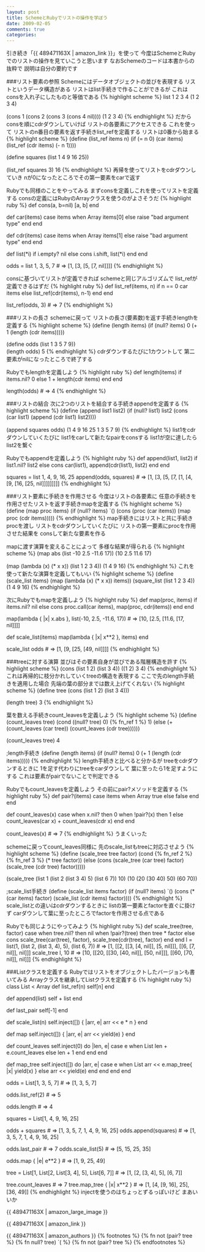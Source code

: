 ```yaml
---
layout: post
title: SchemeとRubyでリストの操作を学ぼう
date: 2009-02-05
comments: true
categories:
---
```



引き続き「{{ 489471163X | amazon_link }}」を使って
今度はSchemeとRubyでのリストの操作を見ていこうと思います
なおSchemeのコードは本書からの抜粋で
説明は自分の要約です

###リスト要素の参照
Schemeにはデータオブジェクトの並びを表現する
リストというデータ構造がある
リストはlist手続きで作ることができるが
これはconsを入れ子にしたものと等価である
{% highlight scheme %}
 list 1 2 3 4
 (1 2 3 4)
 
 (cons 1 (cons 2 (cons 3 (cons 4 nil))))
 (1 2 3 4)
{% endhighlight %}
だからconsを順にcdrダウンしていけば
リストの各要素にアクセスできる
これを使って
リストのn番目の要素を返す手続きlist_refを定義する
リストは0番から始まる
{% highlight scheme %}
 (define (list_ref items n)
 	(if (= n 0)
 		(car items)
 		(list_ref (cdr items) (- n 1))))
 
 (define squares (list 1 4 9 16 25))
 
 (list_ref squares 3)
 16
{% endhighlight %}
再帰を使ってリストをcdrダウンしていき
nが0になったところでその第一要素をcarで返す

Rubyでも同様のことをやってみる
まずconsを定義しこれを使ってリストを定義する
consの定義にはRubyのArrayクラスを使うのがよさそうだ
{% highlight ruby %}
 def cons(a, b=nil)
   [a, b]
 end
 
 def car(items)
   case items
   when Array
     items[0]
   else
     raise "bad argument type"
   end
 end
 
 def cdr(items)
   case items
   when Array
     items[1]
   else
     raise "bad argument type"
   end
 end
 
 def list(*i)
   if i.empty?
     nil
   else
     cons i.shift, list(*i)
   end
 end
 
 odds = list 1, 3, 5, 7 # => [1, [3, [5, [7, nil]]]]
{% endhighlight %}

consに基づいてリストが定義できれば
schemeと同じアルゴリズムで
list_refが定義できるはずだ
{% highlight ruby %}
 def list_ref(items, n)
   if n == 0
     car items
   else
     list_ref(cdr(items), n-1)
   end
 end
 
 list_ref(odds, 3) # => 7
{% endhighlight %}

###リストの長さ
schemeに戻って
リストの長さ(要素数)を返す手続きlengthを定義する
{% highlight scheme %}
 (define (length items)
 	(if (null? items)
 		0
 		(+ 1 (length (cdr items)))))
 		
 (define odds (list 1 3 5 7 9))		
 (length odds)
 5
{% endhighlight %}
cdrダウンするたびに1カウントして
第二要素がnilになったところで終了する

Rubyでもlengthを定義しよう
{% highlight ruby %}
 def length(items)
   if items.nil?
     0
   else
     1 + length(cdr items)
   end
 end
 
 length(odds) # => 4
{% endhighlight %}

###リストの結合
次に2つのリストを結合する手続きappendを定義する
{% highlight scheme %}
 (define (append list1 list2)
 	(if (null? list1)
 		list2
 		(cons (car list1) (append (cdr list1) list2))))
 
 (append squares odds)
 (1 4 9 16 25 1 3 5 7 9)
{% endhighlight %}
list1をcdrダウンしていくたびに
list1をcarして新たなpairをconsする
list1が空に達したらlist2を繋ぐ

Rubyでもappendを定義しよう
{% highlight ruby %}
 def append(list1, list2)
   if list1.nil?
     list2
   else
     cons car(list1), append(cdr(list1), list2)
   end
 end
 
 squares = list 1, 4, 9, 16, 25
 append(odds, squares) # => [1, [3, [5, [7, [1, [4, [9, [16, [25, nil]]]]]]]]]
{% endhighlight %}

###リスト要素に手続きを作用させる
今度はリストの各要素に
任意の手続きを作用させたリストを返す手続きmapを定義する
{% highlight scheme %}
 (define (map proc items)
 	(if (null? items)
 		`()
 		(cons (proc (car items))
 			(map proc (cdr items)))))
{% endhighlight %}
map手続きにはリストと共に手続きprocを渡し
リストをcdrダウンしていくたびに
リストの第一要素にprocを作用させた結果を
consして新たな要素を作る

mapに渡す演算を変えることによって
多様な結果が得られる
{% highlight scheme %}
 (map abs (list -10 2.5 -11.6 17))
 (10 2.5 11.6 17)
 
 (map (lambda (x) (* x x))
 		(list 1 2 3 4))
 (1 4 9 16)
{% endhighlight %}
これを使って新たな演算を定義してもいい
{% highlight scheme %}
 (define (scale_list items)
 	(map (lambda (x) (* x x))
 		 items))
 (square_list (list 1 2 3 4))
 (1 4 9 16)
{% endhighlight %}

次にRubyでもmapを定義しよう
{% highlight ruby %}
 def map(proc, items)
   if items.nil?
     nil
   else
     cons proc.call(car items), map(proc, cdr(items))
   end
 end
 
 map(lambda { |x| x.abs }, list(-10, 2.5, -11.6, 17)) # => [10, [2.5, [11.6, [17, nil]]]]
 
 def scale_list(items)
   map(lambda { |x| x**2 }, items)
 end
 
 scale_list odds # => [1, [9, [25, [49, nil]]]]
{% endhighlight %}

###treeに対する演算
並びはその要素自身が並びである階層構造を許す
{% highlight scheme %}
 (cons (list 1 2) (list 3 4))
 ((1 2) 3 4)
{% endhighlight %}
これは再帰的に枝分かれしていくtreeの構造を表現する
ここで先のlength手続きを適用した場合
先端の葉の部分までは数え上げてくれない
{% highlight scheme %}
 (define tree (cons (list 1 2) (list 3 4)))
 
 (length tree)
 3
{% endhighlight %}

葉を数える手続きcount_leavesを定義しよう
{% highlight scheme %}
 (define (count_leaves tree)
 	(cond ((null? tree) 0)
 		  {% fn_ref 1 %} 1)
 		  (else (+ (count_leaves (car tree))
 				   (count_leaves (cdr tree))))))
 
 (count_leaves tree)
 4
 
 ;length手続き
 (define (length items)
 	(if (null? items)
 		0
 		(+ 1 (length (cdr items)))))
{% endhighlight %}
length手続きと比べると分かるが
treeをcdrダウンするときに
1を足す代わりにtreeをcarダウンして
葉に至ったら1を足すようにする
これは要素がpairでないことで判定できる

Rubyでもcount_leavesを定義しよう
その前にpair?メソッドを定義する
{% highlight ruby %}
 def pair?(items)
   case items
   when Array
     true
   else
     false
   end
 end
 
 def count_leaves(x)
   case 
   when x.nil? then 0
   when !pair?(x) then 1
   else
     count_leaves(car x) + count_leaves(cdr x)
   end
 end
 
 count_leaves(x) # => 7
{% endhighlight %}
うまくいった

schemeに戻ってcount_leaves同様に
先のscale_listもtreeに対応させよう
{% highlight scheme %}
 (define (scale_tree tree factor)
 	(cond {% fn_ref 2 %}
 		  {% fn_ref 3 %} (* tree factor))
 		  (else (cons (scale_tree (car tree) factor)
 					  (scale_tree (cdr tree) factor)))))
 					
 (scale_tree (list 1 (list 2 (list 3 4) 5) (list 6 7))
 			   10)
 (10 (20 (30 40) 50) (60 70))
 
 ;scale_list手続き
 (define (scale_list items factor)
 	(if (null? items)
 		`()
 		(cons (* (car items) factor)
 			  (scale_list (cdr items) factor))))
{% endhighlight %}
scale_listとの違いはcdrダウンするときに
listの第一要素とfactorを直ぐに掛けず
carダウンして葉に至ったところでfactorを作用させる点である

Rubyでも同じようにやってみよう
{% highlight ruby %}
 def scale_tree(tree, factor)
   case 
   when tree.nil? then nil
   when !pair?(tree) then tree * factor
   else
     cons scale_tree(car(tree), factor), scale_tree(cdr(tree), factor)
   end
 end
 l = list(1, (list 2, (list 3, 4), 5), (list 6, 7)) # => [1, [[2, [[3, [4, nil]], [5, nil]]], [[6, [7, nil]], nil]]]
 scale_tree l, 10 # => [10, [[20, [[30, [40, nil]], [50, nil]]], [[60, [70, nil]], nil]]]
{% endhighlight %}

###Listクラスを定義する
Rubyではリストをオブジェクトしたバージョンも書いてみる
Arrayクラスを継承してListクラスを定義する
{% highlight ruby %}
 class List < Array
   def list_ref(n)
     self[n]
   end
   
   def append(list)
     self + list
   end
   
   def last_pair
     self[-1]
   end
   
   def scale_list(n)
     self.inject([]) { |arr, e| arr << e * n  }
   end
   
   def map
     self.inject([]) { |arr, e| arr << yield(e) }
   end
   
   def count_leaves
     self.inject(0) do |len, e|
       case e
       when List
         len + e.count_leaves
       else
         len + 1
       end
     end
   end
   
   def map_tree
     self.inject([]) do |arr, e|
       case e
       when List
         arr << e.map_tree{ |x| yield(x) }
       else
         arr << yield(e)
       end
     end
   end
 end
 
 odds = List[1, 3, 5, 7] # => [1, 3, 5, 7]
 
 odds.list_ref(2) # => 5
 
 odds.length # => 4
 
 squares = List[1, 4, 9, 16, 25]
 
 odds + squares # => [1, 3, 5, 7, 1, 4, 9, 16, 25]
 odds.append(squares) # => [1, 3, 5, 7, 1, 4, 9, 16, 25]
 
 odds.last_pair # => 7
 odds.scale_list(5) # => [5, 15, 25, 35]
 
 odds.map { |e| e**2 } # => [1, 9, 25, 49]
 
 tree = List[1, List[2, List[3, 4], 5], List[6, 7]] # => [1, [2, [3, 4], 5], [6, 7]]
 
 tree.count_leaves # => 7
 tree.map_tree { |x| x**2 } # => [1, [4, [9, 16], 25], [36, 49]]
{% endhighlight %}
injectを使うのはちょっとずるっぽいけど
まあいいか

{{ 489471163X | amazon_large_image }}

{{ 489471163X | amazon_link }}

{{ 489471163X | amazon_authors }}
{% footnotes %}
   {% fn not (pair? tree %}
   {% fn null? tree) `( %}
   {% fn not (pair? tree %}
{% endfootnotes %}
